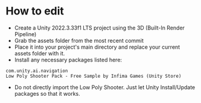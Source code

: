 # How to edit
* Create a Unity 2022.3.33f1 LTS project using the 3D (Built-In Render Pipeline)
* Grab the assets folder from the most recent commit
* Place it into your project's main directory and replace your current assets folder with it.
* Install any necessary packages listed here:
```
com.unity.ai.navigation
Low Poly Shooter Pack - Free Sample by Infima Games (Unity Store)
```
* Do not directly import the Low Poly Shooter. Just let Unity Install/Update packages so that it works.
